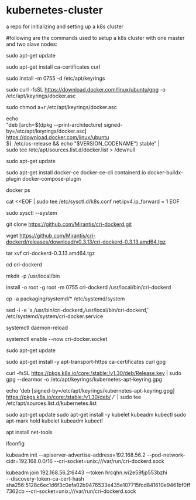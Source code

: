 # kubernetes-cluster
a repo for initializing and setting up a k8s cluster

#following are the commands used to setup a k8s cluster with one master and two slave nodes:

sudo apt-get update

sudo apt-get install ca-certificates curl

sudo install -m 0755 -d /etc/apt/keyrings

sudo curl -fsSL https://download.docker.com/linux/ubuntu/gpg -o /etc/apt/keyrings/docker.asc

sudo chmod a+r /etc/apt/keyrings/docker.asc

echo \
  "deb [arch=$(dpkg --print-architecture) signed-by=/etc/apt/keyrings/docker.asc] https://download.docker.com/linux/ubuntu \
  $(. /etc/os-release && echo "$VERSION_CODENAME") stable" | \
  sudo tee /etc/apt/sources.list.d/docker.list > /dev/null

sudo apt-get update

sudo apt-get install docker-ce docker-ce-cli containerd.io docker-buildx-plugin docker-compose-plugin

docker ps

cat <<EOF | sudo tee /etc/sysctl.d/k8s.conf
net.ipv4.ip_forward = 1
EOF

sudo sysctl --system

git clone https://github.com/Mirantis/cri-dockerd.git

wget https://github.com/Mirantis/cri-dockerd/releases/download/v0.3.13/cri-dockerd-0.3.13.amd64.tgz

tar xvf cri-dockerd-0.3.13.amd64.tgz

cd cri-dockerd

mkdir -p /usr/local/bin

install -o root -g root -m 0755 cri-dockerd /usr/local/bin/cri-dockerd

cp -a packaging/systemd/* /etc/systemd/system

sed -i -e 's,/usr/bin/cri-dockerd,/usr/local/bin/cri-dockerd,' /etc/systemd/system/cri-docker.service

systemctl daemon-reload

systemctl enable --now cri-docker.socket

sudo apt-get update

sudo apt-get install -y apt-transport-https ca-certificates curl gpg

curl -fsSL https://pkgs.k8s.io/core:/stable:/v1.30/deb/Release.key | sudo gpg --dearmor -o /etc/apt/keyrings/kubernetes-apt-keyring.gpg

echo 'deb [signed-by=/etc/apt/keyrings/kubernetes-apt-keyring.gpg] https://pkgs.k8s.io/core:/stable:/v1.30/deb/ /' | sudo tee /etc/apt/sources.list.d/kubernetes.list

sudo apt-get update
sudo apt-get install -y kubelet kubeadm kubectl
sudo apt-mark hold kubelet kubeadm kubectl

apt install net-tools

ifconfig

kubeadm init --apiserver-advertise-address=192.168.56.2 --pod-network-cidr=192.168.0.0/16 --cri-socket=unix:///var/run/cri-dockerd.sock

kubeadm join 192.168.56.2:6443 --token hrcqhn.wi2e59fjp553bzhi \
        --discovery-token-ca-cert-hash sha256:5128c6ec1d6f3c0efa02b9476533e435e107715fcd841610e9461bf0ff7362cb --cri-socket=unix:///var/run/cri-dockerd.sock
